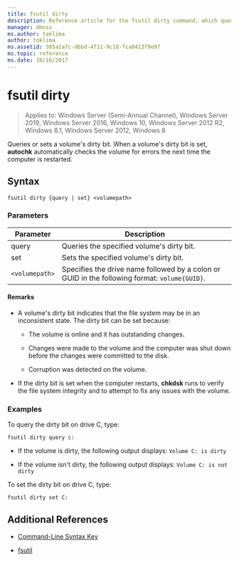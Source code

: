 ```yaml
---
title: fsutil dirty
description: Reference article for the fsutil dirty command, which queries or sets a volume's dirty bit.
manager: dmoss
ms.author: toklima
author: toklima
ms.assetid: 385a2a7c-d6bd-4f11-9c18-fca0413f9e97
ms.topic: reference
ms.date: 10/16/2017
---
```


# fsutil dirty

> Applies to: Windows Server (Semi-Annual Channel), Windows Server 2019, Windows Server 2016, Windows 10, Windows Server 2012 R2, Windows 8.1, Windows Server 2012, Windows 8

Queries or sets a volume's dirty bit. When a volume's dirty bit is set, **autochk** automatically checks the volume for errors the next time the computer is restarted.

## Syntax

```
fsutil dirty {query | set} <volumepath>
```

### Parameters

| Parameter | Description |
| --------- | ----------- |
| query | Queries the specified volume's dirty bit. |
| set | Sets the specified volume's dirty bit. |
| `<volumepath>` | Specifies the drive name followed by a colon or GUID in the following format: `volume{GUID}`. |

#### Remarks

- A volume's dirty bit indicates that the file system may be in an inconsistent state. The dirty bit can be set because:

    - The volume is online and it has outstanding changes.

    - Changes were made to the volume and the computer was shut down before the changes were committed to the disk.

    - Corruption was detected on the volume.

- If the dirty bit is set when the computer restarts, **chkdsk** runs to verify the file system integrity and to attempt to fix any issues with the volume.

### Examples

To query the dirty bit on drive C, type:

```
fsutil dirty query c:
```

- If the volume is dirty, the following output displays: `Volume C: is dirty`

- If the volume isn't dirty, the following output displays: `Volume C: is not dirty`

To set the dirty bit on drive C, type:

```
fsutil dirty set C:
```

## Additional References

- [Command-Line Syntax Key](command-line-syntax-key.md)

- [fsutil](fsutil.md)
